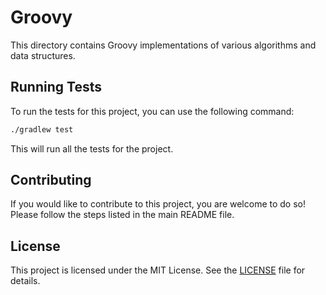 # Groovy

This directory contains Groovy implementations of various algorithms and data structures.

## Running Tests

To run the tests for this project, you can use the following command:

```bash
./gradlew test
```

This will run all the tests for the project.

## Contributing

If you would like to contribute to this project, you are welcome to do so! Please follow the steps listed in the main README file.

## License

This project is licensed under the MIT License. See the [LICENSE](../LICENSE) file for details.
